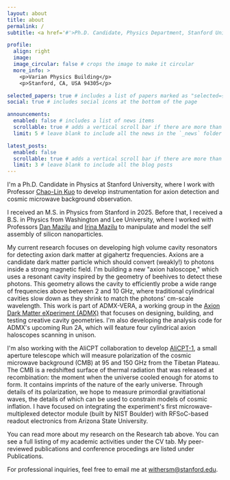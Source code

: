 ```yaml
---
layout: about
title: about
permalink: /
subtitle: <a href='#'>Ph.D. Candidate, Physics Department, Stanford University</a>.

profile:
  align: right
  image: 
  image_circular: false # crops the image to make it circular
  more_info: >
    <p>Varian Physics Building</p>
    <p>Stanford, CA, USA 94305</p>

selected_papers: true # includes a list of papers marked as "selected={true}"
social: true # includes social icons at the bottom of the page

announcements:
  enabled: false # includes a list of news items
  scrollable: true # adds a vertical scroll bar if there are more than 3 news items
  limit: 5 # leave blank to include all the news in the `_news` folder

latest_posts:
  enabled: false
  scrollable: true # adds a vertical scroll bar if there are more than 3 new posts items
  limit: 3 # leave blank to include all the blog posts
---
```


I'm a Ph.D. Candidate in Physics at Stanford University, where I work with Professor [Chao-Lin Kuo](https://profiles.stanford.edu/chao-lin-kuo?tab=bio) to develop instrumentation for axion detection and cosmic microwave background observation. 

I received an M.S. in Physics from Stanford in 2025. Before that, I received a B.S. in Physics from Washington and Lee University, where I worked with Professors [Dan Mazilu](https://www.wlu.edu/profile/mazilu-dan) and [Irina Mazilu](https://www.wlu.edu/profile/mazilu-irina) to manipulate and model the self assembly of silicon nanoparticles. 

My current research focuses on developing high volume cavity resonators for detecting axion dark matter at gigahertz frequencies. Axions are a candidate dark matter particle which should convert (weakly!) to photons inside a strong magnetic field. I'm building a new "axion haloscope," which uses a resonant cavity inspired by the geometry of beehives to detect these photons. This geometry allows the cavity to efficiently probe a wide range of frequencies above between 2 and 10 GHz, where traditional cylindrical cavities slow down as they shrink to match the photons' cm-scale wavelength. This work is part of ADMX-VERA, a working group in the [Axion Dark Matter eXperiment (ADMX)](https://depts.washington.edu/admx/) that focuses on designing, building, and testing creative cavity geometries. I'm also developing the analysis code for ADMX's upcoming Run 2A, which will feature four cylindrical axion haloscopes scanning in unison.

I'm also working with the AliCPT collaboration to develop [AliCPT-1](https://www.nist.gov/measuring-cosmos/asia/ali-cmb-polarization-telescope-alicpt), a small aperture telescope which will measure polarization of the cosmic microwave background (CMB) at 95 and 150 GHz from the Tibetan Plateau. The CMB is a redshifted surface of thermal radiation that was released at recombination: the moment when the universe cooled enough for atoms to form. It contains imprints of the nature of the early universe. Through details of its polarization, we hope to measure primordial gravitiational waves, the details of which can be used to constrain models of cosmic inflation. I have focused on integrating the experiment's first microwave-multiplexed detector module (built by NIST Boulder) with RFSoC-based readout electronics from Arizona State University. 

You can read more about my research on the Research tab above. You can see a full listing of my academic activities under the CV tab. My peer-reviewed publications and conference procedings are listed under Publications. 

For professional inquiries, feel free to email me at [withersm@stanford.edu](mailto:withersm@stanford.edu).
